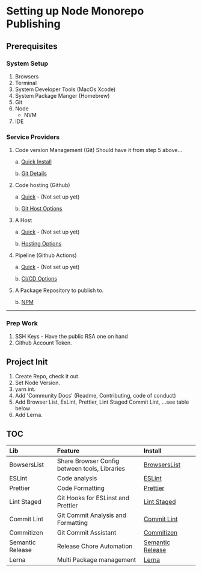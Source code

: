 # Setting up Node Monorepo Publishing

  ## Prerequisites
  
  ### System Setup
  1. Browsers
  2. Terminal
  3. System Developer Tools (MacOs Xcode) 
  4. System Package Manger (Homebrew)
  5. Git
  6. Node
      - NVM
  7. IDE

  ### Service Providers
  
  1. Code version Management (Git) Should have it from step 5 above...
    
      a. [Quick Install](./setting-up-node-monorepo-publishing/detailed/dcvs-git.md#/installing_git)
      
      b. [Git Details](./setting-up-node-monorepo-publishing/detailed/dcvs-git.md)

  2. Code hosting (Github) 

      a. [Quick]() - (Not set up yet)

      b. [Git Host Options](./setting-up-node-monorepo-publishing/detailed/code-hosting.md)

  3. A Host

      a. [Quick]() - (Not set up yet)

      b. [Hosting Options](./setting-up-node-monorepo-publishing/detailed/hosting/index.md)

  4. Pipeline (Github Actions)

      a. [Quick]() - (Not set up yet)

      b. [CI/CD Options](./setting-up-node-monorepo-publishing/detailed/ci-cd-providers.md)
    
  5. A Package Repository to publish to.

      b. [NPM](./setting-up-node-monorepo-publishing/detailed/npm.md)

<hr/>

  ### Prep Work

  1. SSH Keys - Have the public RSA one on hand
  2. Github Account Token.


## Project Init

  1. Create Repo, check it out.
  2. Set Node Version.
  3. yarn int.
  4. Add 'Community Docs' (Readme, Contributing, code of conduct)
  5. Add Browser List, EsLint, Prettier, Lint Staged Commit Lint, ...see table below
  6. Add Lerna.


## TOC

  | Lib  | Feature | Install|        |
  |:---- |:------- |:-------|:------:|
  | BowsersList | Share Browser Config between tools, Libraries | [BrowsersList](./githooks-automation/detailed-walkthrough.md#browserslist) |
  | ESLint | Code analysis | [ESLint](./githooks-automation/detailed-walkthrough.md#eslint) |
  | Prettier | Code Formatting | [Prettier](./githooks-automation/detailed-walkthrough.md#prettier) |
  | Lint Staged | Git Hooks for ESLinst and Prettier | [Lint Staged](./githooks-automation/detailed-walkthrough.md#prettier-git-hooks) |
  | Commit Lint | Git Commit Analysis and Formatting | [Commit Lint](./githooks-automation/detailed-walkthrough.md#commit-lint) |
  | Commitizen | Git Commit Assistant | [Commitizen](./githooks-automation/detailed-walkthrough.md#commitizen) |
  | Semantic Release | Release Chore Automation | [Semantic Release](./githooks-automation/detailed-walkthrough.md#semantic-release) |
  | Lerna | Multi Package management | [Lerna](./) |

